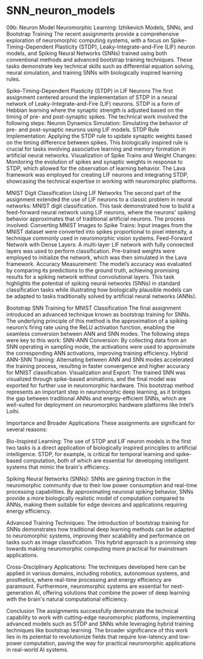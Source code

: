 # SNN_neuron_models
09b: Neuron Model
Neuromorphic Learning: Izhikevich Models, SNNs, and Bootstrap Training The recent assignments provide a comprehensive exploration of neuromorphic computing systems, with a focus on Spike-Timing-Dependent Plasticity (STDP), Leaky-Integrate-and-Fire (LIF) neuron models, and Spiking Neural Networks (SNNs) trained using both conventional methods and advanced bootstrap training techniques. These tasks demonstrate key technical skills such as differential equation solving, neural simulation, and training SNNs with biologically inspired learning rules.

Spike-Timing-Dependent Plasticity (STDP) in LIF Neurons The first assignment centered around the implementation of STDP in a neural network of Leaky-Integrate-and-Fire (LIF) neurons. STDP is a form of Hebbian learning where the synaptic strength is adjusted based on the timing of pre- and post-synaptic spikes. The technical work involved the following steps:
Neuron Dynamics Simulation: Simulating the behavior of pre- and post-synaptic neurons using LIF models. STDP Rule Implementation: Applying the STDP rule to update synaptic weights based on the timing difference between spikes. This biologically inspired rule is crucial for tasks involving associative learning and memory formation in artificial neural networks. Visualization of Spike Trains and Weight Changes: Monitoring the evolution of spikes and synaptic weights in response to STDP, which allowed for the observation of learning behavior. The Lava framework was employed for creating LIF neurons and integrating STDP, showcasing the technical expertise in working with neuromorphic platforms.

MNIST Digit Classification Using LIF Networks The second part of the assignment extended the use of LIF neurons to a classic problem in neural networks: MNIST digit classification. This task demonstrated how to build a feed-forward neural network using LIF neurons, where the neurons' spiking behavior approximates that of traditional artificial neurons. The process involved:
Converting MNIST Images to Spike Trains: Input images from the MNIST dataset were converted into spikes proportional to pixel intensity, a technique commonly used in neuromorphic vision systems. Feed-Forward Network with Dense Layers: A multi-layer LIF network with fully connected layers was used to perform classification. Pre-trained weights were employed to initialize the network, which was then simulated in the Lava framework. Accuracy Measurement: The model’s accuracy was evaluated by comparing its predictions to the ground truth, achieving promising results for a spiking network without convolutional layers. This task highlights the potential of spiking neural networks (SNNs) in standard classification tasks while illustrating how biologically plausible models can be adapted to tasks traditionally solved by artificial neural networks (ANNs).

Bootstrap SNN Training for MNIST Classification The final assignment introduced an advanced technique known as bootstrap training for SNNs. The underlying principle of this method is the approximation of a spiking neuron’s firing rate using the ReLU activation function, enabling the seamless conversion between ANN and SNN modes. The following steps were key to this work:
SNN-ANN Conversion: By collecting data from an SNN operating in sampling mode, the activations were used to approximate the corresponding ANN activations, improving training efficiency. Hybrid ANN-SNN Training: Alternating between ANN and SNN modes accelerated the training process, resulting in faster convergence and higher accuracy for MNIST classification. Visualization and Export: The trained SNN was visualized through spike-based animations, and the final model was exported for further use in neuromorphic hardware. This bootstrap method represents an important step in neuromorphic deep learning, as it bridges the gap between traditional ANNs and energy-efficient SNNs, which are well-suited for deployment on neuromorphic hardware platforms like Intel’s Loihi.

Importance and Broader Applications These assignments are significant for several reasons:

Bio-Inspired Learning: The use of STDP and LIF neuron models in the first two tasks is a direct application of biologically inspired principles to artificial intelligence. STDP, for example, is critical for temporal learning and spike-based computation, both of which are essential for developing intelligent systems that mimic the brain's efficiency.

Spiking Neural Networks (SNNs): SNNs are gaining traction in the neuromorphic community due to their low power consumption and real-time processing capabilities. By approximating neuronal spiking behavior, SNNs provide a more biologically realistic model of computation compared to ANNs, making them suitable for edge devices and applications requiring energy efficiency.

Advanced Training Techniques: The introduction of bootstrap training for SNNs demonstrates how traditional deep learning methods can be adapted to neuromorphic systems, improving their scalability and performance on tasks such as image classification. This hybrid approach is a promising step towards making neuromorphic computing more practical for mainstream applications.

Cross-Disciplinary Applications: The techniques developed here can be applied in various domains, including robotics, autonomous systems, and prosthetics, where real-time processing and energy efficiency are paramount. Furthermore, neuromorphic systems are essential for next-generation AI, offering solutions that combine the power of deep learning with the brain's natural computational efficiency.

Conclusion The assignments successfully demonstrate the technical capability to work with cutting-edge neuromorphic platforms, implementing advanced models such as STDP and SNNs while leveraging hybrid training techniques like bootstrap learning. The broader significance of this work lies in its potential to revolutionize fields that require low-latency and low-power computation, paving the way for practical neuromorphic applications in real-world AI systems.
